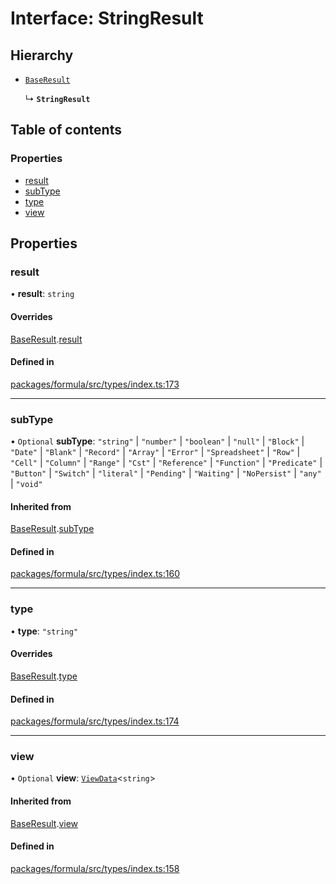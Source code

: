 # Interface: StringResult

## Hierarchy

- [`BaseResult`](BaseResult.md)

  ↳ **`StringResult`**

## Table of contents

### Properties

- [result](StringResult.md#result)
- [subType](StringResult.md#subtype)
- [type](StringResult.md#type)
- [view](StringResult.md#view)

## Properties

### <a id="result" name="result"></a> result

• **result**: `string`

#### Overrides

[BaseResult](BaseResult.md).[result](BaseResult.md#result)

#### Defined in

[packages/formula/src/types/index.ts:173](https://github.com/mashcard/mashcard/blob/main/packages/formula/src/types/index.ts#L173)

---

### <a id="subtype" name="subtype"></a> subType

• `Optional` **subType**: `"string"` \| `"number"` \| `"boolean"` \| `"null"` \| `"Block"` \| `"Date"` \| `"Blank"` \| `"Record"` \| `"Array"` \| `"Error"` \| `"Spreadsheet"` \| `"Row"` \| `"Cell"` \| `"Column"` \| `"Range"` \| `"Cst"` \| `"Reference"` \| `"Function"` \| `"Predicate"` \| `"Button"` \| `"Switch"` \| `"literal"` \| `"Pending"` \| `"Waiting"` \| `"NoPersist"` \| `"any"` \| `"void"`

#### Inherited from

[BaseResult](BaseResult.md).[subType](BaseResult.md#subtype)

#### Defined in

[packages/formula/src/types/index.ts:160](https://github.com/mashcard/mashcard/blob/main/packages/formula/src/types/index.ts#L160)

---

### <a id="type" name="type"></a> type

• **type**: `"string"`

#### Overrides

[BaseResult](BaseResult.md).[type](BaseResult.md#type)

#### Defined in

[packages/formula/src/types/index.ts:174](https://github.com/mashcard/mashcard/blob/main/packages/formula/src/types/index.ts#L174)

---

### <a id="view" name="view"></a> view

• `Optional` **view**: [`ViewData`](ViewData.md)<`string`\>

#### Inherited from

[BaseResult](BaseResult.md).[view](BaseResult.md#view)

#### Defined in

[packages/formula/src/types/index.ts:158](https://github.com/mashcard/mashcard/blob/main/packages/formula/src/types/index.ts#L158)
